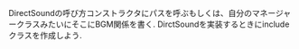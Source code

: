 DirectSoundの呼び方コンストラクタにパスを呼ぶもしくは、自分のマネージャークラスみたいにそこにBGM関係を書く.
DirctSoundを実装するときにinclude <string>クラスを作成しよう.
